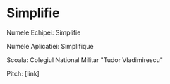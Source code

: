 # Simplifie

Numele Echipei: Simplifie

Numele Aplicatiei: Simplifique

Scoala: Colegiul National Militar "Tudor Vladimirescu" 

Pitch: [link]

